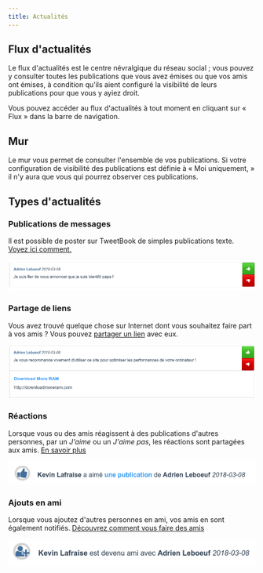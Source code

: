```yaml
---
title: Actualités
---
```


## Flux d'actualités

Le flux d'actualités est le centre névralgique du réseau social ; vous pouvez y consulter toutes les publications que vous avez émises ou que vos amis ont émises, à condition qu'ils aient configuré la visibilité de leurs publications pour que vous y ayiez droit.

Vous pouvez accéder au flux d'actualités à tout moment en cliquant sur « Flux » dans la barre de navigation.

## Mur

Le mur vous permet de consulter l'ensemble de vos publications. Si votre configuration de visibilité des publications est définie à « Moi uniquement, » il n'y aura que vous qui pourrez observer ces publications.

## Types d'actualités

### Publications de messages

Il est possible de poster sur TweetBook de simples publications texte. [Voyez ici comment.](sendtext.md)

![Exemple de publication texte](img/textpost.jpg)

### Partage de liens

Vous avez trouvé quelque chose sur Internet dont vous souhaitez faire part à vos amis ? Vous pouvez [partager un lien](sendlink.md) avec eux.

![Exemple de publication de lien](img/linkpost.jpg)

### Réactions

Lorsque vous ou des amis réagissent à des publications d'autres personnes, par un *J'aime* ou un *J'aime pas*, les réactions sont partagées aux amis. [En savoir plus](reaction.md)

![Exemple de réaction](img/likeactivity.jpg)

### Ajouts en ami

Lorsque vous ajoutez d'autres personnes en ami, vos amis en sont également notifiés. [Découvrez comment vous faire des amis](friends.md)

![Exemple d'ajout en ami](img/friendshipactivity.jpg)